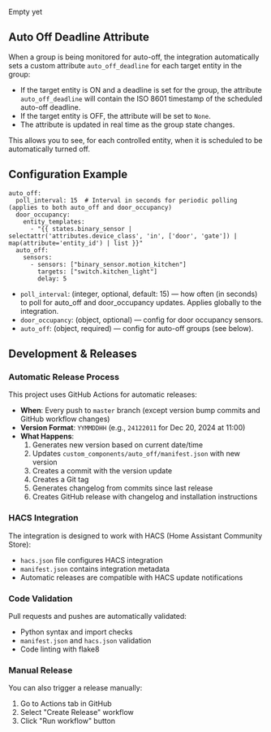 Empty yet

## Auto Off Deadline Attribute

When a group is being monitored for auto-off, the integration automatically sets a custom attribute `auto_off_deadline` for each target entity in the group:

- If the target entity is ON and a deadline is set for the group, the attribute `auto_off_deadline` will contain the ISO 8601 timestamp of the scheduled auto-off deadline.
- If the target entity is OFF, the attribute will be set to `None`.
- The attribute is updated in real time as the group state changes.

This allows you to see, for each controlled entity, when it is scheduled to be automatically turned off.

## Configuration Example

```
auto_off:
  poll_interval: 15  # Interval in seconds for periodic polling (applies to both auto_off and door_occupancy)
  door_occupancy:
    entity_templates:
      - "{{ states.binary_sensor | selectattr('attributes.device_class', 'in', ['door', 'gate']) | map(attribute='entity_id') | list }}"
  auto_off:
    sensors:
      - sensors: ["binary_sensor.motion_kitchen"]
        targets: ["switch.kitchen_light"]
        delay: 5
```

- `poll_interval`: (integer, optional, default: 15) — how often (in seconds) to poll for auto_off and door_occupancy updates. Applies globally to the integration.
- `door_occupancy`: (object, optional) — config for door occupancy sensors.
- `auto_off`: (object, required) — config for auto-off groups (see below).

## Development & Releases

### Automatic Release Process

This project uses GitHub Actions for automatic releases:

- **When**: Every push to `master` branch (except version bump commits and GitHub workflow changes)
- **Version Format**: `YYMMDDHH` (e.g., `24122011` for Dec 20, 2024 at 11:00)
- **What Happens**:
  1. Generates new version based on current date/time
  2. Updates `custom_components/auto_off/manifest.json` with new version
  3. Creates a commit with the version update
  4. Creates a Git tag
  5. Generates changelog from commits since last release
  6. Creates GitHub release with changelog and installation instructions

### HACS Integration

The integration is designed to work with HACS (Home Assistant Community Store):

- `hacs.json` file configures HACS integration
- `manifest.json` contains integration metadata
- Automatic releases are compatible with HACS update notifications

### Code Validation

Pull requests and pushes are automatically validated:

- Python syntax and import checks
- `manifest.json` and `hacs.json` validation
- Code linting with flake8

### Manual Release

You can also trigger a release manually:

1. Go to Actions tab in GitHub
2. Select "Create Release" workflow
3. Click "Run workflow" button
